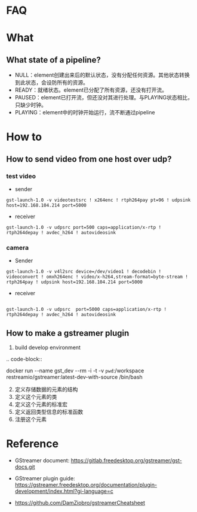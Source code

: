FAQ
===============
# What
## What state of a pipeline?

* NULL：element创建出来后的默认状态，没有分配任何资源。其他状态转换到此状态，会设防所有的资源。
* READY：就绪状态。element已分配了所有资源，还没有打开流。
* PAUSED：element已打开流，但还没对其进行处理。与PLAYING状态相比，只缺少时钟。
* PLAYING：element中的时钟开始运行，流不断通过pipeline

# How to
## How to send video from one host over udp?

### test video
* sender
```
gst-launch-1.0 -v videotestsrc ! x264enc ! rtph264pay pt=96 ! udpsink host=192.168.104.214 port=5000
```
* receiver
```
gst-launch-1.0 -v udpsrc port=500 caps=application/x-rtp ! rtph264depay ! avdec_h264 ! autovideosink
```

### camera
* Sender

```
gst-launch-1.0 -v v4l2src device=/dev/video1 ! decodebin ! videoconvert ! omxh264enc ! video/x-h264,stream-format=byte-stream ! rtph264pay ! udpsink host=192.168.104.214 port=5000

```
* receiver

```

gst-launch-1.0 -v udpsrc  port=5000 caps=application/x-rtp ! rtph264depay ! avdec_h264 ! autovideosink
```

## How to make a gstreamer plugin

1) build develop environment

.. code-block::

   docker run --name gst_dev --rm -i -t -v `pwd`:/workspace restreamio/gstreamer:latest-dev-with-source /bin/bash

2) 定义存储数据的元素的结构
3) 定义这个元素的类
4) 定义这个元素的标准宏
5) 定义返回类型信息的标准函数
6) 注册这个元素


Reference
==============
* GStreamer document: https://gitlab.freedesktop.org/gstreamer/gst-docs.git
* GStreamer plugin guide: https://gstreamer.freedesktop.org/documentation/plugin-development/index.html?gi-language=c

* https://github.com/DamZiobro/gstreamerCheatsheet


